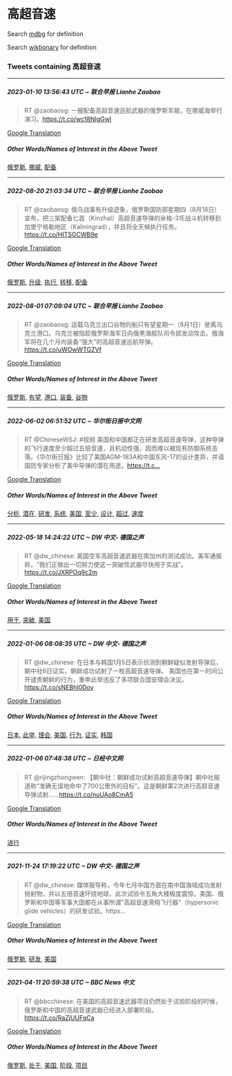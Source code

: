 # 高超音速

Search [mdbg](https://www.mdbg.net/chinese/dictionary?page=worddict&wdrst=0&wdqb=高超音速) for definition

Search [wiktionary](https://en.wiktionary.org/wiki/高超音速) for definition

### Tweets containing 高超音速

___
##### 2023-01-10 13:56:43 UTC ~ 联合早报 Lianhe Zaobao
> RT @zaobaosg: 一艘配备高超音速巡航武器的俄罗斯军舰，在挪威海举行演习。https://t.co/wc18NIgGwI

[Google Translation](https://translate.google.com/?hi=en&tab=TT&sl=zh-CN&tl=en&op=translate&text=RT+%40zaobaosg%3A+%E4%B8%80%E8%89%98%E9%85%8D%E5%A4%87%E9%AB%98%E8%B6%85%E9%9F%B3%E9%80%9F%E5%B7%A1%E8%88%AA%E6%AD%A6%E5%99%A8%E7%9A%84%E4%BF%84%E7%BD%97%E6%96%AF%E5%86%9B%E8%88%B0%EF%BC%8C%E5%9C%A8%E6%8C%AA%E5%A8%81%E6%B5%B7%E4%B8%BE%E8%A1%8C%E6%BC%94%E4%B9%A0%E3%80%82https%3A%2F%2Ft.co%2Fwc18NIgGwI)
##### Other Words/Names of Interest in the Above Tweet
[俄罗斯](俄罗斯.md), [挪威](挪威.md), [配备](配备.md)
___
##### 2022-08-20 21:03:34 UTC ~ 联合早报 Lianhe Zaobao
> RT @zaobaosg: 俄乌战事有升级迹象，俄罗斯国防部星期四（8月18日）宣布，把三架配备匕首（Kinzhal）高超音速导弹的米格-31E战斗机转移到加里宁格勒地区（Kaliningrad），并且将全天候执行任务。https://t.co/HITSGCWB9e

[Google Translation](https://translate.google.com/?hi=en&tab=TT&sl=zh-CN&tl=en&op=translate&text=RT+%40zaobaosg%3A+%E4%BF%84%E4%B9%8C%E6%88%98%E4%BA%8B%E6%9C%89%E5%8D%87%E7%BA%A7%E8%BF%B9%E8%B1%A1%EF%BC%8C%E4%BF%84%E7%BD%97%E6%96%AF%E5%9B%BD%E9%98%B2%E9%83%A8%E6%98%9F%E6%9C%9F%E5%9B%9B%EF%BC%888%E6%9C%8818%E6%97%A5%EF%BC%89%E5%AE%A3%E5%B8%83%EF%BC%8C%E6%8A%8A%E4%B8%89%E6%9E%B6%E9%85%8D%E5%A4%87%E5%8C%95%E9%A6%96%EF%BC%88Kinzhal%EF%BC%89%E9%AB%98%E8%B6%85%E9%9F%B3%E9%80%9F%E5%AF%BC%E5%BC%B9%E7%9A%84%E7%B1%B3%E6%A0%BC-31E%E6%88%98%E6%96%97%E6%9C%BA%E8%BD%AC%E7%A7%BB%E5%88%B0%E5%8A%A0%E9%87%8C%E5%AE%81%E6%A0%BC%E5%8B%92%E5%9C%B0%E5%8C%BA%EF%BC%88Kaliningrad%EF%BC%89%EF%BC%8C%E5%B9%B6%E4%B8%94%E5%B0%86%E5%85%A8%E5%A4%A9%E5%80%99%E6%89%A7%E8%A1%8C%E4%BB%BB%E5%8A%A1%E3%80%82https%3A%2F%2Ft.co%2FHITSGCWB9e)
##### Other Words/Names of Interest in the Above Tweet
[俄罗斯](俄罗斯.md), [升级](升级.md), [执行](执行.md), [转移](转移.md), [配备](配备.md)
___
##### 2022-08-01 07:09:04 UTC ~ 联合早报 Lianhe Zaobao
> RT @zaobaosg: 运载乌克兰出口谷物的船只有望星期一（8月1日）驶离乌克兰港口。乌克兰被指趁俄罗斯海军日向俄黑海舰队司令部发动攻击。俄海军将在几个月内装备“强大”的高超音速巡航导弹。https://t.co/uWOwWTGZVf

[Google Translation](https://translate.google.com/?hi=en&tab=TT&sl=zh-CN&tl=en&op=translate&text=RT+%40zaobaosg%3A+%E8%BF%90%E8%BD%BD%E4%B9%8C%E5%85%8B%E5%85%B0%E5%87%BA%E5%8F%A3%E8%B0%B7%E7%89%A9%E7%9A%84%E8%88%B9%E5%8F%AA%E6%9C%89%E6%9C%9B%E6%98%9F%E6%9C%9F%E4%B8%80%EF%BC%888%E6%9C%881%E6%97%A5%EF%BC%89%E9%A9%B6%E7%A6%BB%E4%B9%8C%E5%85%8B%E5%85%B0%E6%B8%AF%E5%8F%A3%E3%80%82%E4%B9%8C%E5%85%8B%E5%85%B0%E8%A2%AB%E6%8C%87%E8%B6%81%E4%BF%84%E7%BD%97%E6%96%AF%E6%B5%B7%E5%86%9B%E6%97%A5%E5%90%91%E4%BF%84%E9%BB%91%E6%B5%B7%E8%88%B0%E9%98%9F%E5%8F%B8%E4%BB%A4%E9%83%A8%E5%8F%91%E5%8A%A8%E6%94%BB%E5%87%BB%E3%80%82%E4%BF%84%E6%B5%B7%E5%86%9B%E5%B0%86%E5%9C%A8%E5%87%A0%E4%B8%AA%E6%9C%88%E5%86%85%E8%A3%85%E5%A4%87%E2%80%9C%E5%BC%BA%E5%A4%A7%E2%80%9D%E7%9A%84%E9%AB%98%E8%B6%85%E9%9F%B3%E9%80%9F%E5%B7%A1%E8%88%AA%E5%AF%BC%E5%BC%B9%E3%80%82https%3A%2F%2Ft.co%2FuWOwWTGZVf)
##### Other Words/Names of Interest in the Above Tweet
[俄罗斯](俄罗斯.md), [有望](有望.md), [港口](港口.md), [装备](装备.md), [谷物](谷物.md)
___
##### 2022-06-02 06:51:52 UTC ~ 华尔街日报中文网
> RT @ChineseWSJ: #视频 美国和中国都正在研发高超音速导弹，这种导弹的飞行速度至少超过五倍音速，且机动性强，因而难以被现有防御系统击落。《华尔街日报》比较了美国AGM-183A和中国东风-17的设计差异，并请国防专家分析了美中导弹的潜在用途。https://t.c…

[Google Translation](https://translate.google.com/?hi=en&tab=TT&sl=zh-CN&tl=en&op=translate&text=RT+%40ChineseWSJ%3A+%23%E8%A7%86%E9%A2%91+%E7%BE%8E%E5%9B%BD%E5%92%8C%E4%B8%AD%E5%9B%BD%E9%83%BD%E6%AD%A3%E5%9C%A8%E7%A0%94%E5%8F%91%E9%AB%98%E8%B6%85%E9%9F%B3%E9%80%9F%E5%AF%BC%E5%BC%B9%EF%BC%8C%E8%BF%99%E7%A7%8D%E5%AF%BC%E5%BC%B9%E7%9A%84%E9%A3%9E%E8%A1%8C%E9%80%9F%E5%BA%A6%E8%87%B3%E5%B0%91%E8%B6%85%E8%BF%87%E4%BA%94%E5%80%8D%E9%9F%B3%E9%80%9F%EF%BC%8C%E4%B8%94%E6%9C%BA%E5%8A%A8%E6%80%A7%E5%BC%BA%EF%BC%8C%E5%9B%A0%E8%80%8C%E9%9A%BE%E4%BB%A5%E8%A2%AB%E7%8E%B0%E6%9C%89%E9%98%B2%E5%BE%A1%E7%B3%BB%E7%BB%9F%E5%87%BB%E8%90%BD%E3%80%82%E3%80%8A%E5%8D%8E%E5%B0%94%E8%A1%97%E6%97%A5%E6%8A%A5%E3%80%8B%E6%AF%94%E8%BE%83%E4%BA%86%E7%BE%8E%E5%9B%BDAGM-183A%E5%92%8C%E4%B8%AD%E5%9B%BD%E4%B8%9C%E9%A3%8E-17%E7%9A%84%E8%AE%BE%E8%AE%A1%E5%B7%AE%E5%BC%82%EF%BC%8C%E5%B9%B6%E8%AF%B7%E5%9B%BD%E9%98%B2%E4%B8%93%E5%AE%B6%E5%88%86%E6%9E%90%E4%BA%86%E7%BE%8E%E4%B8%AD%E5%AF%BC%E5%BC%B9%E7%9A%84%E6%BD%9C%E5%9C%A8%E7%94%A8%E9%80%94%E3%80%82https%3A%2F%2Ft.c%E2%80%A6)
##### Other Words/Names of Interest in the Above Tweet
[分析](分析.md), [潜在](潜在.md), [研发](研发.md), [系统](系统.md), [美国](美国.md), [至少](至少.md), [设计](设计.md), [超过](超过.md), [速度](速度.md)
___
##### 2022-05-18 14:24:22 UTC ~ DW 中文- 德国之声
> RT @dw_chinese: 美国空军高超音速武器在南加州的测试成功。美军通报称，“我们正做出一切努力使这一突破性武器尽快用于实战”。 https://t.co/JXRPOq9c2m

[Google Translation](https://translate.google.com/?hi=en&tab=TT&sl=zh-CN&tl=en&op=translate&text=RT+%40dw_chinese%3A+%E7%BE%8E%E5%9B%BD%E7%A9%BA%E5%86%9B%E9%AB%98%E8%B6%85%E9%9F%B3%E9%80%9F%E6%AD%A6%E5%99%A8%E5%9C%A8%E5%8D%97%E5%8A%A0%E5%B7%9E%E7%9A%84%E6%B5%8B%E8%AF%95%E6%88%90%E5%8A%9F%E3%80%82%E7%BE%8E%E5%86%9B%E9%80%9A%E6%8A%A5%E7%A7%B0%EF%BC%8C%E2%80%9C%E6%88%91%E4%BB%AC%E6%AD%A3%E5%81%9A%E5%87%BA%E4%B8%80%E5%88%87%E5%8A%AA%E5%8A%9B%E4%BD%BF%E8%BF%99%E4%B8%80%E7%AA%81%E7%A0%B4%E6%80%A7%E6%AD%A6%E5%99%A8%E5%B0%BD%E5%BF%AB%E7%94%A8%E4%BA%8E%E5%AE%9E%E6%88%98%E2%80%9D%E3%80%82+https%3A%2F%2Ft.co%2FJXRPOq9c2m)
##### Other Words/Names of Interest in the Above Tweet
[用于](用于.md), [突破](突破.md), [美国](美国.md)
___
##### 2022-01-06 08:08:35 UTC ~ DW 中文- 德国之声
> RT @dw_chinese: 在日本与韩国1月5日表示侦测到朝鲜疑似发射导弹后，朝中社6日证实，朝鲜成功试射了一枚高超音速导弹。 美国也在第一时间公开谴责朝鲜的行为，重申此举违反了多项联合国安理会决议。https://t.co/sNEBhI0Dov

[Google Translation](https://translate.google.com/?hi=en&tab=TT&sl=zh-CN&tl=en&op=translate&text=RT+%40dw_chinese%3A+%E5%9C%A8%E6%97%A5%E6%9C%AC%E4%B8%8E%E9%9F%A9%E5%9B%BD1%E6%9C%885%E6%97%A5%E8%A1%A8%E7%A4%BA%E4%BE%A6%E6%B5%8B%E5%88%B0%E6%9C%9D%E9%B2%9C%E7%96%91%E4%BC%BC%E5%8F%91%E5%B0%84%E5%AF%BC%E5%BC%B9%E5%90%8E%EF%BC%8C%E6%9C%9D%E4%B8%AD%E7%A4%BE6%E6%97%A5%E8%AF%81%E5%AE%9E%EF%BC%8C%E6%9C%9D%E9%B2%9C%E6%88%90%E5%8A%9F%E8%AF%95%E5%B0%84%E4%BA%86%E4%B8%80%E6%9E%9A%E9%AB%98%E8%B6%85%E9%9F%B3%E9%80%9F%E5%AF%BC%E5%BC%B9%E3%80%82+%E7%BE%8E%E5%9B%BD%E4%B9%9F%E5%9C%A8%E7%AC%AC%E4%B8%80%E6%97%B6%E9%97%B4%E5%85%AC%E5%BC%80%E8%B0%B4%E8%B4%A3%E6%9C%9D%E9%B2%9C%E7%9A%84%E8%A1%8C%E4%B8%BA%EF%BC%8C%E9%87%8D%E7%94%B3%E6%AD%A4%E4%B8%BE%E8%BF%9D%E5%8F%8D%E4%BA%86%E5%A4%9A%E9%A1%B9%E8%81%94%E5%90%88%E5%9B%BD%E5%AE%89%E7%90%86%E4%BC%9A%E5%86%B3%E8%AE%AE%E3%80%82https%3A%2F%2Ft.co%2FsNEBhI0Dov)
##### Other Words/Names of Interest in the Above Tweet
[日本](日本.md), [此举](此举.md), [理会](理会.md), [美国](美国.md), [行为](行为.md), [证实](证实.md), [韩国](韩国.md)
___
##### 2022-01-06 07:48:38 UTC ~ 日经中文网
> RT @rijingzhongwen: 【朝中社：朝鲜成功试射高超音速导弹】朝中社报道称“准确无误地命中了700公里外的目标”。这是朝鲜第2次进行高超音速导弹试射……https://t.co/nuUAo8CmA5

[Google Translation](https://translate.google.com/?hi=en&tab=TT&sl=zh-CN&tl=en&op=translate&text=RT+%40rijingzhongwen%3A+%E3%80%90%E6%9C%9D%E4%B8%AD%E7%A4%BE%EF%BC%9A%E6%9C%9D%E9%B2%9C%E6%88%90%E5%8A%9F%E8%AF%95%E5%B0%84%E9%AB%98%E8%B6%85%E9%9F%B3%E9%80%9F%E5%AF%BC%E5%BC%B9%E3%80%91%E6%9C%9D%E4%B8%AD%E7%A4%BE%E6%8A%A5%E9%81%93%E7%A7%B0%E2%80%9C%E5%87%86%E7%A1%AE%E6%97%A0%E8%AF%AF%E5%9C%B0%E5%91%BD%E4%B8%AD%E4%BA%86700%E5%85%AC%E9%87%8C%E5%A4%96%E7%9A%84%E7%9B%AE%E6%A0%87%E2%80%9D%E3%80%82%E8%BF%99%E6%98%AF%E6%9C%9D%E9%B2%9C%E7%AC%AC2%E6%AC%A1%E8%BF%9B%E8%A1%8C%E9%AB%98%E8%B6%85%E9%9F%B3%E9%80%9F%E5%AF%BC%E5%BC%B9%E8%AF%95%E5%B0%84%E2%80%A6%E2%80%A6https%3A%2F%2Ft.co%2FnuUAo8CmA5)
##### Other Words/Names of Interest in the Above Tweet
[进行](进行.md)
___
##### 2021-11-24 17:19:22 UTC ~ DW 中文- 德国之声
> RT @dw_chinese: 媒体报导称，今年七月中国方面在南中国海域成功发射抛射物，并以五倍音速环绕地球，此次试验令五角大楼极度震惊。美国、俄罗斯和中国等军事大国都在从事所谓"高超音速滑翔飞行器"（hypersonic glide vehicles）的研发试验。https…

[Google Translation](https://translate.google.com/?hi=en&tab=TT&sl=zh-CN&tl=en&op=translate&text=RT+%40dw_chinese%3A+%E5%AA%92%E4%BD%93%E6%8A%A5%E5%AF%BC%E7%A7%B0%EF%BC%8C%E4%BB%8A%E5%B9%B4%E4%B8%83%E6%9C%88%E4%B8%AD%E5%9B%BD%E6%96%B9%E9%9D%A2%E5%9C%A8%E5%8D%97%E4%B8%AD%E5%9B%BD%E6%B5%B7%E5%9F%9F%E6%88%90%E5%8A%9F%E5%8F%91%E5%B0%84%E6%8A%9B%E5%B0%84%E7%89%A9%EF%BC%8C%E5%B9%B6%E4%BB%A5%E4%BA%94%E5%80%8D%E9%9F%B3%E9%80%9F%E7%8E%AF%E7%BB%95%E5%9C%B0%E7%90%83%EF%BC%8C%E6%AD%A4%E6%AC%A1%E8%AF%95%E9%AA%8C%E4%BB%A4%E4%BA%94%E8%A7%92%E5%A4%A7%E6%A5%BC%E6%9E%81%E5%BA%A6%E9%9C%87%E6%83%8A%E3%80%82%E7%BE%8E%E5%9B%BD%E3%80%81%E4%BF%84%E7%BD%97%E6%96%AF%E5%92%8C%E4%B8%AD%E5%9B%BD%E7%AD%89%E5%86%9B%E4%BA%8B%E5%A4%A7%E5%9B%BD%E9%83%BD%E5%9C%A8%E4%BB%8E%E4%BA%8B%E6%89%80%E8%B0%93%22%E9%AB%98%E8%B6%85%E9%9F%B3%E9%80%9F%E6%BB%91%E7%BF%94%E9%A3%9E%E8%A1%8C%E5%99%A8%22%EF%BC%88hypersonic+glide+vehicles%EF%BC%89%E7%9A%84%E7%A0%94%E5%8F%91%E8%AF%95%E9%AA%8C%E3%80%82https%E2%80%A6)
##### Other Words/Names of Interest in the Above Tweet
[俄罗斯](俄罗斯.md), [研发](研发.md), [美国](美国.md)
___
##### 2021-04-11 20:59:38 UTC ~ BBC News 中文
> RT @bbcchinese: 在美国的高超音速武器项目仍然处于试验阶段的时候，俄罗斯和中国的高超音速武器已经进入部署阶段。https://t.co/RaZjUUFqCa

[Google Translation](https://translate.google.com/?hi=en&tab=TT&sl=zh-CN&tl=en&op=translate&text=RT+%40bbcchinese%3A+%E5%9C%A8%E7%BE%8E%E5%9B%BD%E7%9A%84%E9%AB%98%E8%B6%85%E9%9F%B3%E9%80%9F%E6%AD%A6%E5%99%A8%E9%A1%B9%E7%9B%AE%E4%BB%8D%E7%84%B6%E5%A4%84%E4%BA%8E%E8%AF%95%E9%AA%8C%E9%98%B6%E6%AE%B5%E7%9A%84%E6%97%B6%E5%80%99%EF%BC%8C%E4%BF%84%E7%BD%97%E6%96%AF%E5%92%8C%E4%B8%AD%E5%9B%BD%E7%9A%84%E9%AB%98%E8%B6%85%E9%9F%B3%E9%80%9F%E6%AD%A6%E5%99%A8%E5%B7%B2%E7%BB%8F%E8%BF%9B%E5%85%A5%E9%83%A8%E7%BD%B2%E9%98%B6%E6%AE%B5%E3%80%82https%3A%2F%2Ft.co%2FRaZjUUFqCa)
##### Other Words/Names of Interest in the Above Tweet
[俄罗斯](俄罗斯.md), [处于](处于.md), [美国](美国.md), [阶段](阶段.md), [项目](项目.md)
